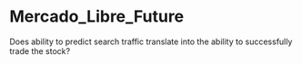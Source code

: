 # Mercado_Libre_Future
Does ability to predict search traffic translate into the ability to successfully trade the stock?

